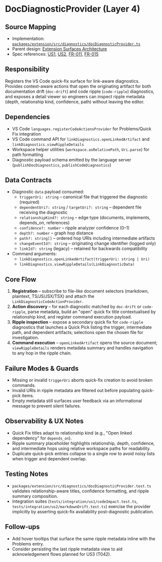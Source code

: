 # DocDiagnosticProvider (Layer 4)

## Source Mapping
- Implementation: [`packages/extension/src/diagnostics/docDiagnosticProvider.ts`](../../../packages/extension/src/diagnostics/docDiagnosticProvider.ts)
- Parent design: [Extension Surfaces Architecture](../../layer-3/extension-surfaces.mdmd.md)
- Spec references: [US1](../../../specs/001-link-aware-diagnostics/spec.md#user-story-1--developers-see-the-full-impact-of-a-code-change-priority-p1), [US2](../../../specs/001-link-aware-diagnostics/spec.md#user-story-2--writers-get-drift-alerts-priority-p2), [FR-011](../../../specs/001-link-aware-diagnostics/spec.md#functional-requirements), [FR-015](../../../specs/001-link-aware-diagnostics/spec.md#functional-requirements)

## Responsibility
Registers the VS Code quick-fix surface for link-aware diagnostics. Provides context-aware actions that open the originating artifact for both documentation drift (`doc-drift`) and code ripple (`code-ripple`) diagnostics, and exposes a detail viewer so engineers can inspect ripple metadata (depth, relationship kind, confidence, path) without leaving the editor.

## Dependencies
- VS Code `languages.registerCodeActionsProvider` for Problems/Quick Fix integration
- VS Code command API for `linkDiagnostics.openLinkedArtifact` and `linkDiagnostics.viewRippleDetails`
- Workspace helper utilities (`workspace.asRelativePath`, `Uri.parse`) for path formatting
- Diagnostic payload schema emitted by the language server (`publishDocDiagnostics`, `publishCodeDiagnostics`)

## Data Contracts
- Diagnostic `data` payload consumed:
  - `triggerUri: string` – canonical file that triggered the diagnostic (required)
  - `dependentUri?: string` / `targetUri?: string` – dependent file receiving the diagnostic
  - `relationshipKind?: string` – edge type (documents, implements, depends_on, references)
  - `confidence?: number` – ripple analyzer confidence (0–1)
  - `depth?: number` – graph hop distance
  - `path?: string[]` – ordered hop URIs including intermediate artifacts
  - `changeEventId?: string` – originating change identifier (logged only)
  - `linkId?: string` (legacy) – retained for backwards compatibility
- Command arguments:
  - `linkDiagnostics.openLinkedArtifact(triggerUri: string | Uri)`
  - `linkDiagnostics.viewRippleDetails(LinkDiagnosticData)`

## Core Flow
1. **Registration** – subscribe to file-like document selectors (markdown, plaintext, TS/JS/JSX/TSX) and attach the `LinkDiagnosticCodeActionProvider`.
2. **Action discovery** – for each diagnostic matched by `doc-drift` or `code-ripple`, parse metadata, build an "open" quick fix title contextualised by relationship kind, and register command execution payload.
3. **Ripple inspection** – expose a secondary quick fix for `code-ripple` diagnostics that launches a Quick Pick listing the trigger, intermediate path, and dependent artifacts; selections open the chosen file for investigation.
4. **Command execution** – `openLinkedArtifact` opens the source document; `viewRippleDetails` renders metadata summary and handles navigation to any hop in the ripple chain.

## Failure Modes & Guards
- Missing or invalid `triggerUri` aborts quick-fix creation to avoid broken commands.
- Invalid URIs in ripple metadata are filtered out before populating quick-pick items.
- Empty metadata still surfaces user feedback via an informational message to prevent silent failures.

## Observability & UX Notes
- Quick Fix titles adapt to relationship kind (e.g., "Open linked dependency" for `depends_on`).
- Ripple summary placeholder highlights relationship, depth, confidence, and intermediate hops using relative workspace paths for readability.
- Duplicate quick-pick entries collapse to a single row to avoid noisy lists when trigger and dependent overlap.

## Testing Notes
- `packages/extension/src/diagnostics/docDiagnosticProvider.test.ts` validates relationship-aware titles, confidence formatting, and ripple summary composition.
- Integration suites (`tests/integration/us1/codeImpact.test.ts`, `tests/integration/us2/markdownDrift.test.ts`) exercise the provider implicitly by asserting quick-fix availability post-diagnostic publication.

## Follow-ups
- Add hover tooltips that surface the same ripple metadata inline with the Problems entry.
- Consider persisting the last ripple metadata view to aid acknowledgement flows planned for US3 (T042).
